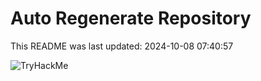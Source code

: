 # Auto Regenerate Repository

This README was last updated: 2024-10-08 07:40:57

 ![TryHackMe](https://tryhackme.com/badge/533634)